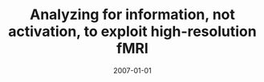 ---
title: "Analyzing for information, not activation, to exploit high-resolution fMRI"
date: 2007-01-01
authors_string: N. Kriegeskorte, Peter Bandettini
authors:
   - N. Kriegeskorte
   - Peter Bandettini
author_ids:
   - nicolaus_kriegeskorte
   - peter_bandettini
journal: 'NeuroImage'
volume: 38
issue: 
pages: 649-662
book_title: ''
publisher: ''
abstract: ""
project_id: 
paper_url: 
doi: 
data_loc: ''
code_loc: ''
file: '/assets/publications//assets/publications/'
file_name: '/assets/publications/'
type: journal_article
pub_str: ' (2007) NeuroImage 38: 649-662'
layout: publication 
---